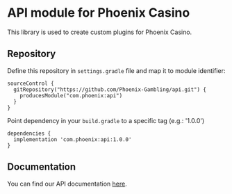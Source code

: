 # API module for Phoenix Casino

This library is used to create custom plugins for Phoenix Casino.

## Repository

Define this repository in `settings.gradle` file and map it to module identifier:

```
sourceControl {
  gitRepository("https://github.com/Phoenix-Gambling/api.git") {
    producesModule("com.phoenix:api")
  }
}
```

Point dependency in your `build.gradle` to a specific tag (e.g.: '1.0.0')

```
dependencies {
  implementation 'com.phoenix:api:1.0.0'
}
```

## Documentation

You can find our API documentation [here](https://playin.team/docs#/).

